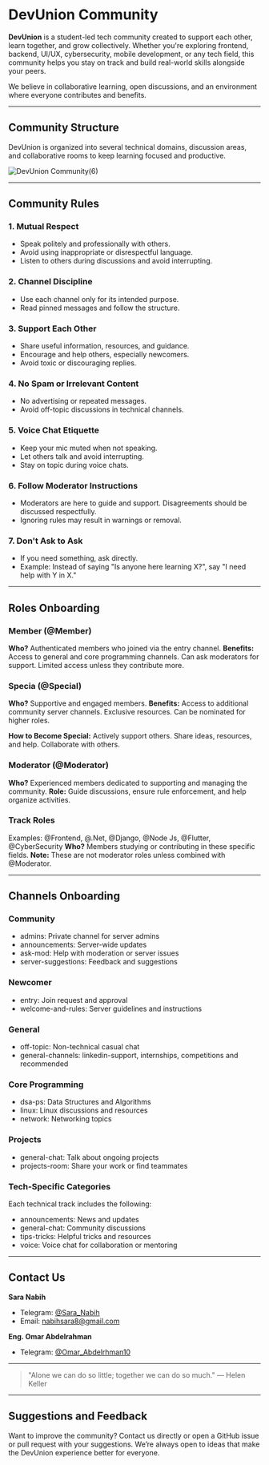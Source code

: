 # DevUnion Community

**DevUnion** is a student-led tech community created to support each other, learn together, and grow collectively.
Whether you're exploring frontend, backend, UI/UX, cybersecurity, mobile development, or any tech field, this community helps you stay on track and build real-world skills alongside your peers.

We believe in collaborative learning, open discussions, and an environment where everyone contributes and benefits.

---

## Community Structure

DevUnion is organized into several technical domains, discussion areas, and collaborative rooms to keep learning focused and productive.

![DevUnion Community(6)](https://github.com/user-attachments/assets/573790c4-3947-4643-a695-2d7963af75de)

---

## Community Rules

### 1. Mutual Respect

 - Speak politely and professionally with others.
 - Avoid using inappropriate or disrespectful language.
 - Listen to others during discussions and avoid interrupting.

### 2. Channel Discipline

 - Use each channel only for its intended purpose.
 - Read pinned messages and follow the structure.

### 3. Support Each Other

  - Share useful information, resources, and guidance.
  - Encourage and help others, especially newcomers.
  - Avoid toxic or discouraging replies.

### 4. No Spam or Irrelevant Content

 - No advertising or repeated messages.
 - Avoid off-topic discussions in technical channels.

### 5. Voice Chat Etiquette

 - Keep your mic muted when not speaking.
 - Let others talk and avoid interrupting.
 - Stay on topic during voice chats.

### 6. Follow Moderator Instructions

 - Moderators are here to guide and support. Disagreements should be discussed respectfully.
 - Ignoring rules may result in warnings or removal.

### 7. Don't Ask to Ask

 - If you need something, ask directly.
 - Example: Instead of saying "Is anyone here learning X?", say "I need help with Y in X."

---

## Roles Onboarding

### Member (@Member)

**Who?** Authenticated members who joined via the entry channel.
**Benefits:**
Access to general and core programming channels.
Can ask moderators for support.
Limited access unless they contribute more.

### Specia (@Special)

**Who?** Supportive and engaged members.
**Benefits:**
Access to additional community server channels.
Exclusive resources.
Can be nominated for higher roles.

**How to Become Special:**
Actively support others.
Share ideas, resources, and help.
Collaborate with others.

### Moderator (@Moderator)

**Who?** Experienced members dedicated to supporting and managing the community.
**Role:** Guide discussions, ensure rule enforcement, and help organize activities.

### Track Roles

Examples: @Frontend, @.Net, @Django, @Node Js, @Flutter, @CyberSecurity
**Who?** Members studying or contributing in these specific fields.
**Note:** These are not moderator roles unless combined with @Moderator.

---

## Channels Onboarding

### Community

* admins: Private channel for server admins
* announcements: Server-wide updates
* ask-mod: Help with moderation or server issues
* server-suggestions: Feedback and suggestions

### Newcomer

* entry: Join request and approval
* welcome-and-rules: Server guidelines and instructions

### General

* off-topic: Non-technical casual chat
* general-channels: linkedin-support, internships, competitions and recommended
 
### Core Programming

* dsa-ps: Data Structures and Algorithms
* linux: Linux discussions and resources
* network: Networking topics

### Projects

* general-chat: Talk about ongoing projects
* projects-room: Share your work or find teammates

### Tech-Specific Categories

Each technical track includes the following:

* announcements: News and updates
* general-chat: Community discussions
* tips-tricks: Helpful tricks and resources
* voice: Voice chat for collaboration or mentoring

---

## Contact Us

**Sara Nabih**
  - Telegram: [@Sara\_Nabih](https://t.me/Sara_Nabih)
  - Email: [nabihsara8@gmail.com](mailto:nabihsara8@gmail.com)

**Eng. Omar Abdelrahman**
  - Telegram: [@Omar\_Abdelrhman10](https://t.me/Omar_Abdelrhman10)

---

> "Alone we can do so little; together we can do so much." — Helen Keller

---

## Suggestions and Feedback

Want to improve the community?
Contact us directly or open a GitHub issue or pull request with your suggestions.
We’re always open to ideas that make the DevUnion experience better for everyone.
